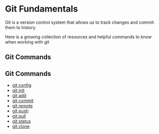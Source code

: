 # Git Fundamentals

Git is a version control system that allows us to track changes and commit them to history.

Here is a growing collection of resources and helpful commands to know when working with git 

## Git Commands
## Git Commands
- [git config](./commands/Config.md)
- [git init](./commands/Init.md)
- [git add](./commands/Add.md)
- [git commit](./commands/Commit.md)
- [git remote](./commands/Remote.md) 
- [git push](./commands/Push.md) 
- [git pull](./commands/Pull.md) 
- [git status](./commands/Status.md) 
- [git clone](./commands/clone.md)
